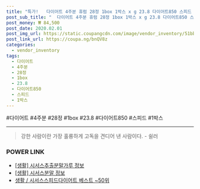 ```yaml
--- 
title: "특가!   다이어트 4주분 휴럼 28정 1box 1박스 x g 23.8 다이어트850 스피드 시서..." 
post_sub_title: "  다이어트 4주분 휴럼 28정 1box 1박스 x g 23.8 다이어트850 스피드 시서스 mg" 
post_money: ₩ 84,500 
post_date: 2020.02.01 
post_img_url: https://static.coupangcdn.com/image/vendor_inventory/51bb/2f602b200405f1aab978f8b01674bbd79aa9ea034525e9be0c8bb07876b2.jpg 
post_link_url: https://coupa.ng/bnQV8z 
categories: 
  - vendor_inventory 
tags: 
  - 다이어트 
  - 4주분 
  - 28정 
  - 1box 
  - 23.8 
  - 다이어트850 
  - 스피드 
  - 1박스 
--- 
```

  #다이어트 #4주분 #28정 #1box #23.8 #다이어트850 #스피드 #1박스 
<hr> 

> 강한 사람이란 가장 훌륭하게 고독을 견디어 낸 사람이다. - 쉴러 


### POWER LINK

* <a href="https://blog.naver.com/sakai111/221767861721" target="_blank"> [생활] 시서스추출분말가루 정보 </a>
* <a href="https://blog.naver.com/sakai111/221758026144" target="_blank"> [생활] 시서스분말 정보 </a>
* <a href="https://blog.naver.com/santokki14/221792946899" target="_blank">생활 / 시서스스피드다이어트 베스트 ~50위</a>
